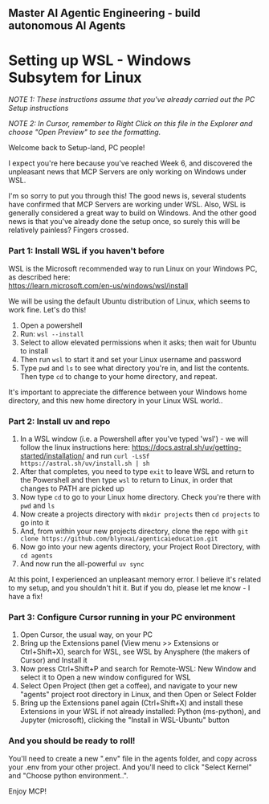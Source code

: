 ## Master AI Agentic Engineering -  build autonomous AI Agents

# Setting up WSL - Windows Subsytem for Linux

_NOTE 1: These instructions assume that you've already carried out the PC Setup instructions_

_NOTE 2: In Cursor, remember to Right Click on this file in the Explorer and choose "Open Preview" to see the formatting._

Welcome back to Setup-land, PC people!

I expect you're here because you've reached Week 6, and discovered the unpleasant news that MCP Servers are only working on Windows under WSL.

I'm so sorry to put you through this! The good news is, several students have confirmed that MCP Servers are working under WSL. Also, WSL is generally considered a great way to build on Windows. And the other good news is that you've already done the setup once, so surely this will be relatively painless? Fingers crossed.

### Part 1: Install WSL if you haven't before

WSL is the Microsoft recommended way to run Linux on your Windows PC, as described here:  
https://learn.microsoft.com/en-us/windows/wsl/install

We will be using the default Ubuntu distribution of Linux, which seems to work fine. Let's do this!

1. Open a powershell
2. Run: `wsl --install`
3. Select to allow elevated permissions when it asks; then wait for Ubuntu to install
4. Then run `wsl` to start it and set your Linux username and password
5. Type `pwd` and `ls` to see what directory you're in, and list the contents. Then type `cd` to change to your home directory, and repeat.

It's important to appreciate the difference between your Windows home directory, and this new home directory in your Linux WSL world..

### Part 2: Install uv and repo

1. In a WSL window (i.e. a Powershell after you've typed 'wsl') - we will follow the linux instructions here: https://docs.astral.sh/uv/getting-started/installation/ and run `curl -LsSf https://astral.sh/uv/install.sh | sh`
2. After that completes, you need to type `exit` to leave WSL and return to the Powershell and then type `wsl` to return to Linux, in order that changes to PATH are picked up
3. Now type `cd` to go to your Linux home directory. Check you're there with `pwd` and `ls`
4. Now create a projects directory with `mkdir projects` then `cd projects` to go into it
5. And, from within your new projects directory, clone the repo with `git clone https://github.com/blynxai/agenticaieducation.git`
6. Now go into your new agents directory, your Project Root Directory, with `cd agents`
7. And now run the all-powerful `uv sync`

At this point, I experienced an unpleasant memory error. I believe it's related to my setup, and you shouldn't hit it. But if you do, please let me know - I have a fix!

### Part 3: Configure Cursor running in your PC environment

1. Open Cursor, the usual way, on your PC
2. Bring up the Extensions panel (View menu >> Extensions or Ctrl+Shift+X), search for WSL, see WSL by Anysphere (the makers of Cursor) and Install it
3. Now press Ctrl+Shift+P and search for Remote-WSL: New Window and select it to Open a new window configured for WSL
4. Select Open Project (then get a coffee), and navigate to your new "agents" project root directory in Linux, and then Open or Select Folder
5. Bring up the Extensions panel again (Ctrl+Shift+X) and install these Extensions in your WSL if not already installed: Python (ms-python), and Jupyter (microsoft), clicking the "Install in WSL-Ubuntu" button

### And you should be ready to roll!

You'll need to create a new ".env" file in the agents folder, and copy across your .env from your other project. And you'll need to click "Select Kernel" and "Choose python environment..".

Enjoy MCP!
